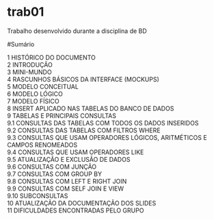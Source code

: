 # trab01
Trabalho desenvolvido durante a disciplina de BD

#Sumário

1	HISTÓRICO DO DOCUMENTO<br>
2	INTRODUÇÃO<br>
3	MINI-MUNDO<br>
4	RASCUNHOS BÁSICOS DA INTERFACE (MOCKUPS)<br>
5	MODELO CONCEITUAL<br>
6	MODELO LÓGICO<br>
7	MODELO FÍSICO<br>
8	INSERT APLICADO NAS TABELAS DO BANCO DE DADOS<br>
9	TABELAS E PRINCIPAIS CONSULTAS<br>
9.1	CONSULTAS DAS TABELAS COM TODOS OS DADOS INSERIDOS<br>
9.2	CONSULTAS DAS TABELAS COM FILTROS WHERE<br>
9.3	CONSULTAS QUE USAM OPERADORES LÓGICOS, ARITMÉTICOS E CAMPOS RENOMEADOS<br>
9.4	CONSULTAS QUE USAM OPERADORES LIKE<br>
9.5	ATUALIZAÇÃO E EXCLUSÃO DE DADOS<br>
9.6	CONSULTAS COM JUNÇÃO<br>
9.7	CONSULTAS COM GROUP BY<br>
9.8	CONSULTAS COM LEFT E RIGHT JOIN<br>
9.9	CONSULTAS COM SELF JOIN E VIEW<br>
9.10	SUBCONSULTAS<br>
10	ATUALIZAÇÃO DA DOCUMENTAÇÃO DOS SLIDES<br>
11	DIFICULDADES ENCONTRADAS PELO GRUPO<br>
